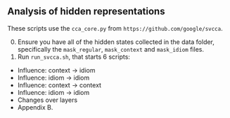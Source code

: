 ## Analysis of hidden representations

These scripts use the `cca_core.py` from `https://github.com/google/svcca`.

0. Ensure you have all of the hidden states collected in the data folder, specifically the `mask_regular`, `mask_context` and `mask_idiom` files.
1. Run `run_svcca.sh`, that starts 6 scripts:
  - Influence: context -> idiom
  - Influence: idiom -> idiom
  - Influence: context -> context
  - Influence: idiom -> idiom
  - Changes over layers
  - Appendix B.
